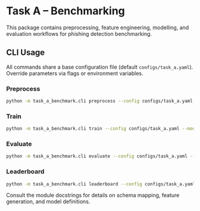 # Task A – Benchmarking

This package contains preprocessing, feature engineering, modelling, and evaluation workflows for phishing detection benchmarking.

## CLI Usage

All commands share a base configuration file (default `configs/task_a.yaml`). Override parameters via flags or environment variables.

### Preprocess

```bash
python -m task_a_benchmark.cli preprocess --config configs/task_a.yaml --strip-html --lower --seed 42
```

### Train

```bash
python -m task_a_benchmark.cli train --config configs/task_a.yaml --model lr
```

### Evaluate

```bash
python -m task_a_benchmark.cli evaluate --config configs/task_a.yaml --model lr
```

### Leaderboard

```bash
python -m task_a_benchmark.cli leaderboard --config configs/task_a.yaml
```

Consult the module docstrings for details on schema mapping, feature generation, and model definitions.
